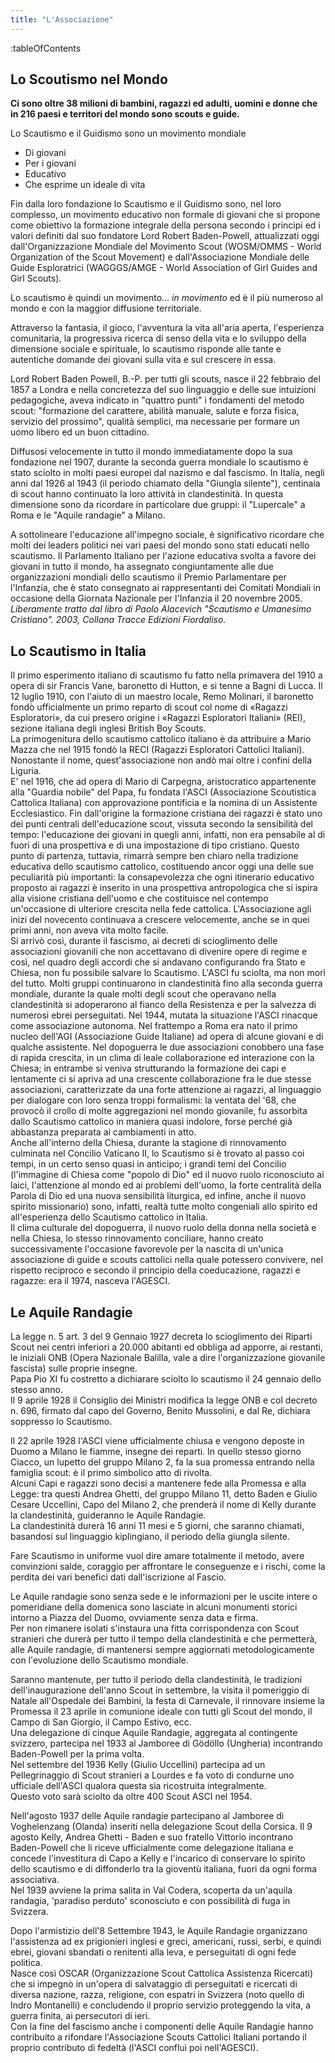 ```yaml
---
title: "L'Associazione"
---
```


:tableOfContents

## Lo Scoutismo nel Mondo

**Ci sono oltre 38 milioni di bambini, ragazzi ed adulti, uomini e donne che in 216 paesi e territori del mondo sono scouts e guide.**

Lo Scautismo e il Guidismo sono un movimento mondiale

- Di giovani
- Per i giovani
- Educativo
- Che esprime un ideale di vita

Fin dalla loro fondazione lo Scautismo e il Guidismo sono, nel loro complesso, un movimento educativo non formale di giovani che si propone come obiettivo la formazione integrale della persona secondo i principi ed i valori definiti dal suo fondatore Lord Robert Baden-Powell, attualizzati oggi dall'Organizzazione Mondiale del Movimento Scout (WOSM/OMMS - World Organization of the Scout Movement) e dall'Associazione Mondiale delle Guide Esploratrici (WAGGGS/AMGE - World Association of Girl Guides and Girl Scouts).

Lo scautismo è quindi un movimento... _in movimento_ ed è il più numeroso al mondo e con la maggior diffusione territoriale.

Attraverso la fantasia, il gioco, l'avventura la vita all'aria aperta, l'esperienza comunitaria, la progressiva ricerca di senso della vita e lo sviluppo della dimensione sociale e spirituale, lo scautismo risponde alle tante e autentiche domande dei giovani sulla vita e sul crescere in essa. 

Lord Robert Baden Powell, B.-P. per tutti gli scouts, nasce il 22 febbraio del 1857 a Londra e nella concretezza del suo linguaggio e delle sue intuizioni pedagogiche, aveva indicato in "quattro punti" i fondamenti del metodo scout: "formazione del carattere, abilità manuale, salute e forza fisica, servizio del prossimo", qualità semplici, ma necessarie per formare un uomo libero ed un buon cittadino. 

Diffusosi velocemente in tutto il mondo immediatamente dopo la sua fondazione nel 1907, durante la seconda guerra mondiale lo scautismo è stato sciolto in molti paesi europei dal nazismo e dal fascismo. In Italia, negli anni dal 1926 al 1943 (il periodo chiamato della "Giungla silente"), centinaia di scout hanno continuato la loro attività in clandestinità. In questa dimensione sono da ricordare in particolare due gruppi: il "Lupercale" a Roma e le "Aquile randagie" a Milano.

A sottolineare l'educazione all'impegno sociale, è significativo ricordare che molti dei leaders politici nei vari paesi del mondo sono stati educati nello scautismo. Il Parlamento Italiano per l'azione educativa svolta a favore dei giovani in tutto il mondo, ha assegnato congiuntamente alle due organizzazioni mondiali dello scautismo il Premio Parlamentare per l'Infanzia, che è stato consegnato ai rappresentanti dei Comitati Mondiali in occasione della Giornata Nazionale per l'Infanzia il 20 novembre 2005. 
​
_Liberamente tratto dal libro di Paolo Alacevich "Scautismo e Umanesimo Cristiano". 2003, Collana Tracce Edizioni Fiordaliso._

## Lo Scautismo in Italia

Il primo esperimento italiano di scautismo fu fatto nella primavera del 1910 a opera di sir Francis Vane, baronetto di Hutton, e si tenne a Bagni di Lucca. Il 12 luglio 1910, con l'aiuto di un maestro locale, Remo Molinari, il baronetto fondò ufficialmente un primo reparto di scout col nome di «Ragazzi Esploratori», da cui presero origine i «Ragazzi Esploratori Italiani» (REI), sezione italiana degli inglesi British Boy Scouts.  
La primogenitura dello scautismo cattolico italiano è da attribuire a Mario Mazza che nel 1915 fondò la RECI (Ragazzi Esploratori Cattolici Italiani). Nonostante il nome, quest'associazione non andò mai oltre i confini della Liguria.  
E' nel 1916, che ad opera di Mario di Carpegna, aristocratico appartenente alla "Guardia nobile" del Papa, fu fondata l'ASCI (Associazione Scoutistica Cattolica Italiana) con approvazione pontificia e la nomina di un Assistente Ecclesiastico. Fin dall'origine la formazione cristiana dei ragazzi è stato uno dei punti centrali dell'educazione scout, vissuta secondo la sensibilità del tempo: l'educazione dei giovani in quegli anni, infatti, non era pensabile al di fuori di una prospettiva e di una impostazione di tipo cristiano. Questo punto di partenza, tuttavia, rimarrà sempre ben chiaro nella tradizione educativa dello scautismo cattolico, costituendo ancor oggi una delle sue peculiarità più importanti: la consapevolezza che ogni itinerario educativo proposto ai ragazzi è inserito in una prospettiva antropologica che si ispira alla visione cristiana dell'uomo e che costituisce nel contempo un'occasione di ulteriore crescita nella fede cattolica. L'Associazione agli inizi del novecento continuava a crescere velocemente, anche se in quei primi anni, non aveva vita molto facile.  
Si arrivò così, durante il fascismo, ai decreti di scioglimento delle associazioni giovanili che non accettavano di divenire opere di regime e così, nel quadro degli accordi che si andavano configurando fra Stato e Chiesa, non fu possibile salvare lo Scautismo. L'ASCI fu sciolta, ma non morì del tutto. Molti gruppi continuarono in clandestinità fino alla seconda guerra mondiale, durante la quale molti degli scout che operavano nella clandestinità si adoperarono al fianco della Resistenza e per la salvezza di numerosi ebrei perseguitati. Nel 1944, mutata la situazione l'ASCI rinacque come associazione autonoma. Nel frattempo a Roma era nato il primo nucleo dell'AGI (Associazione Guide Italiane) ad opera di alcune giovani e di qualche assistente. Nel dopoguerra le due associazioni conobbero una fase di rapida crescita, in un clima di leale collaborazione ed interazione con la Chiesa; in entrambe si veniva strutturando la formazione dei capi e lentamente ci si apriva ad una crescente collaborazione fra le due stesse associazioni, caratterizzate da una forte attenzione ai ragazzi, al linguaggio per dialogare con loro senza troppi formalismi: la ventata del '68, che provocò il crollo di molte aggregazioni nel mondo giovanile, fu assorbita dallo Scautismo cattolico in maniera quasi indolore, forse perché già abbastanza preparata ai cambiamenti in atto.  
Anche all'interno della Chiesa, durante la stagione di rinnovamento culminata nel Concilio Vaticano II, lo Scautismo si è trovato al passo coi tempi, in un certo senso quasi in anticipo; i grandi temi del Concilio (l'immagine di Chiesa come "popolo di Dio" ed il nuovo ruolo riconosciuto ai laici, l'attenzione al mondo ed ai problemi dell'uomo, la forte centralità della Parola di Dio ed una nuova sensibilità liturgica, ed infine, anche il nuovo spirito missionario) sono, infatti,  realtà tutte molto congeniali allo spirito ed all'esperienza dello Scautismo cattolico in Italia.  
Il clima culturale del dopoguerra, il nuovo ruolo della donna nella società e nella Chiesa, lo stesso rinnovamento conciliare, hanno creato successivamente l'occasione favorevole per la nascita di un'unica associazione di guide e scouts cattolici nella quale potessero convivere, nel rispetto reciproco e secondo il principio della coeducazione, ragazzi e ragazze: era il 1974, nasceva l'AGESCI.

## Le Aquile Randagie

La legge n. 5 art. 3 del 9 Gennaio 1927 decreta lo scioglimento dei Riparti Scout nei centri inferiori a 20.000 abitanti ed obbliga ad apporre, ai restanti, le iniziali ONB (Opera Nazionale Balilla, vale a dire l'organizzazione giovanile fascista) sulle proprie insegne.  
Papa Pio XI fu costretto a dichiarare sciolto lo scautismo il 24 gennaio dello stesso anno.  
Il 9 aprile 1928 il Consiglio dei Ministri modifica la legge ONB e col decreto n. 696, firmato dal capo del Governo, Benito Mussolini, e dal Re, dichiara soppresso lo Scautismo.  

Il 22 aprile 1928 l'ASCI viene ufficialmente chiusa e vengono deposte in Duomo a Milano le fiamme, insegne dei reparti. In quello stesso giorno Ciacco, un lupetto del gruppo Milano 2, fa la sua promessa entrando nella famiglia scout: è il primo simbolico atto di rivolta.  
Alcuni Capi e ragazzi sono decisi a mantenere fede alla Promessa e alla Legge: tra questi Andrea Ghetti, del gruppo Milano 11, detto Baden e Giulio Cesare  Uccellini, Capo del Milano 2, che prenderà il nome di Kelly durante la clandestinità, guideranno le Aquile Randagie.  
La clandestinità durerà 16 anni 11 mesi e 5 giorni, che saranno chiamati, basandosi sul linguaggio kiplingiano, il periodo della giungla silente.  

Fare Scautismo in uniforme vuol dire amare totalmente il metodo, avere convinzioni salde, coraggio per  affrontare le conseguenze e i rischi, come la perdita dei vari benefici dati dall'iscrizione al Fascio.  

Le Aquile randagie sono senza sede e le informazioni per le uscite intere o pomeridiane della domenica  sono lasciate in alcuni monumenti storici intorno a Piazza del Duomo, ovviamente senza data e firma.  
Per non rimanere isolati s'instaura una fitta corrispondenza con Scout stranieri che durerà per tutto il  tempo della clandestinità e che permetterà, alle Aquile randagie, di mantenersi sempre aggiornati metodologicamente con l'evoluzione dello Scautismo mondiale.  

Saranno mantenute, per tutto il periodo della clandestinità, le tradizioni dell'inaugurazione dell'anno Scout  in settembre, la visita il pomeriggio di Natale all'Ospedale dei Bambini, la festa di Carnevale, il rinnovare insieme la Promessa il 23 aprile in comunione  ideale con tutti gli Scout del mondo, il Campo di San Giorgio, il Campo Estivo, ecc.  
Una delegazione di cinque Aquile Randagie, aggregata al contingente svizzero, partecipa nel 1933  al  Jamboree di Gödöllo (Ungheria) incontrando Baden-Powell per la  prima volta.  
Nel settembre del 1936 Kelly (Giulio Uccellini) partecipa ad un Pellegrinaggio di Scout stranieri a Lourdes e fa voto di condurne uno ufficiale dell'ASCI qualora questa sia ricostruita integralmente.  
Questo voto sarà sciolto da  oltre 400 Scout ASCI nel 1954.  

Nell'agosto 1937 delle Aquile randagie partecipano al Jamboree di Voghelenzang (Olanda) inseriti nella delegazione Scout della Corsica. Il 9 agosto Kelly, Andrea Ghetti - Baden e suo fratello Vittorio incontrano Baden-Powell che li riceve ufficialmente come delegazione italiana e concede l'investitura di Capo a Kelly e l'incarico di conservare lo spirito dello scautismo e di diffonderlo tra la gioventù italiana, fuori da ogni forma associativa.  
Nel 1939 avviene la prima salita in Val Codera, scoperta da un'aquila randagia, 'paradiso perduto' sconosciuto e con possibilità di fuga in Svizzera.  

Dopo l'armistizio dell'8 Settembre 1943, le Aquile Randagie organizzano l'assistenza ad ex prigionieri inglesi e greci, americani, russi, serbi, e quindi ebrei, giovani sbandati o renitenti alla leva, e perseguitati di ogni fede politica.  
Nasce così OSCAR (Organizzazione Scout Cattolica Assistenza Ricercati) che si impegnò in un'opera di salvataggio di perseguitati e ricercati di diversa nazione, razza, religione, con espatri in Svizzera (noto quello di Indro Montanelli) e concludendo il proprio servizio proteggendo la vita, a guerra finita, ai persecutori di ieri.  
Con la fine del fascismo anche i componenti delle Aquile Randagie hanno contribuito a rifondare l'Associazione Scouts Cattolici Italiani portando il proprio contributo di fedeltà (l'ASCI confluì poi nell'AGESCI).  
